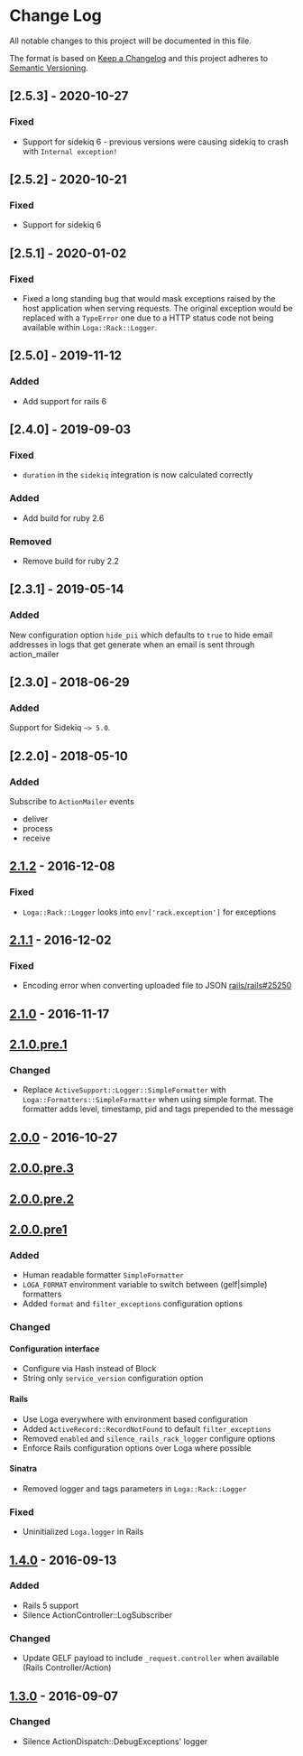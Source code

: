 # Change Log
All notable changes to this project will be documented in this file.

The format is based on [Keep a Changelog](http://keepachangelog.com/)
and this project adheres to [Semantic Versioning](http://semver.org/).

## [2.5.3] - 2020-10-27
### Fixed
- Support for sidekiq 6 - previous versions were causing sidekiq to crash with `Internal exception!`

## [2.5.2] - 2020-10-21
### Fixed
- Support for sidekiq 6

## [2.5.1] - 2020-01-02
### Fixed
- Fixed a long standing bug that would mask exceptions raised by the host application when serving requests. The original exception would be replaced with a `TypeError` one due to a HTTP status code not being available within `Loga::Rack::Logger`.

## [2.5.0] - 2019-11-12
### Added
- Add support for rails 6

## [2.4.0] - 2019-09-03
### Fixed
- `duration` in the `sidekiq` integration is now calculated correctly
### Added
- Add build for ruby 2.6
### Removed
- Remove build for ruby 2.2

## [2.3.1] - 2019-05-14
### Added
New configuration option `hide_pii` which defaults to `true` to hide email addresses in logs that get generate when an email is sent through action_mailer

## [2.3.0] - 2018-06-29
### Added
Support for Sidekiq `~> 5.0`.

## [2.2.0] - 2018-05-10
### Added
Subscribe to `ActionMailer` events
  - deliver
  - process
  - receive

## [2.1.2] - 2016-12-08
### Fixed
- `Loga::Rack::Logger` looks into `env['rack.exception']` for exceptions

## [2.1.1] - 2016-12-02
### Fixed
- Encoding error when converting uploaded file to JSON
[rails/rails#25250](https://github.com/rails/rails/issues/25250)

## [2.1.0] - 2016-11-17
## [2.1.0.pre.1]
### Changed
- Replace `ActiveSupport::Logger::SimpleFormatter` with `Loga::Formatters::SimpleFormatter`
when using simple format. The formatter adds level, timestamp, pid and tags prepended to the message

## [2.0.0] - 2016-10-27
## [2.0.0.pre.3]
## [2.0.0.pre.2]
## [2.0.0.pre1]
### Added
- Human readable formatter `SimpleFormatter`
- `LOGA_FORMAT` environment variable to switch between (gelf|simple) formatters
- Added `format` and `filter_exceptions` configuration options

### Changed
#### Configuration interface
- Configure via Hash instead of Block
- String only `service_version` configuration option

#### Rails
- Use Loga everywhere with environment based configuration
- Added `ActiveRecord::RecordNotFound` to default `filter_exceptions`
- Removed `enabled` and `silence_rails_rack_logger` configure options
- Enforce Rails configuration options over Loga where possible

#### Sinatra
- Removed logger and tags parameters in `Loga::Rack::Logger`

### Fixed
- Uninitialized `Loga.logger` in Rails

## [1.4.0] - 2016-09-13
### Added
- Rails 5 support
- Silence ActionController::LogSubscriber

### Changed
- Update GELF payload to include `_request.controller` when available (Rails Controller/Action)

## [1.3.0] - 2016-09-07
### Changed
- Silence ActionDispatch::DebugExceptions' logger

[2.1.2]: https://github.com/FundingCircle/loga/compare/v2.1.1...v2.1.2
[2.1.1]: https://github.com/FundingCircle/loga/compare/v2.1.0...v2.1.1
[2.1.0]: https://github.com/FundingCircle/loga/compare/v2.0.0...v2.1.0
[2.1.0.pre.1]: https://github.com/FundingCircle/loga/compare/v2.0.0...v2.1.0.pre.1
[2.0.0]: https://github.com/FundingCircle/loga/compare/v1.4.0...v2.0.0
[2.0.0.pre.3]: https://github.com/FundingCircle/loga/compare/v2.0.0.pre.2...v2.0.0.pre.3
[2.0.0.pre.2]: https://github.com/FundingCircle/loga/compare/v2.0.0.pre1...v2.0.0.pre.2
[2.0.0.pre1]: https://github.com/FundingCircle/loga/compare/v1.4.0...v2.0.0.pre1
[1.4.0]: https://github.com/FundingCircle/loga/compare/v1.3.0...v1.4.0
[1.3.0]: https://github.com/FundingCircle/loga/compare/v1.2.1...v1.3.0
